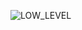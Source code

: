 ![LOW_LEVEL](https://user-images.githubusercontent.com/86276947/131997835-9b57b2b9-2a21-483a-a067-e3131d134e2a.PNG)

